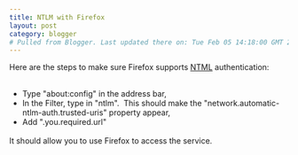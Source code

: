 ```yaml
---
title: NTLM with Firefox
layout: post
category: blogger
# Pulled from Blogger. Last updated there on: Tue Feb 05 14:18:00 GMT 2008
---
```

Here are the steps to make sure Firefox supports <a href="http://davenport.sourceforge.net/ntlm.html">NTML</a> authentication:<br><br><ul style="margin-top: 0pt; margin-bottom: 0pt;"><li>Type &quot;about:config&quot; in the address bar,</li> <li>In the Filter, type in &quot;ntlm&quot;.&nbsp; This should make the &quot;network.automatic-ntlm-auth.trusted-uris&quot; property appear,</li><li>Add &quot;.you.required.url&quot;</li></ul><br>It should allow you to use Firefox to access the service.
